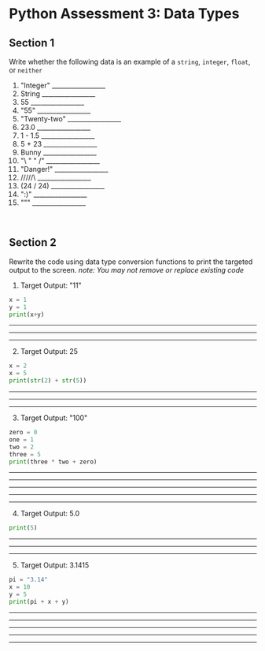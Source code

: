 # Python Assessment 3: Data Types

## Section 1
Write whether the following data is an example of a `string`, `integer`, `float`, or `neither`

1. "Integer"     _________________
3. String        _________________
4. 55            _________________
5. "55"          _________________
6. "Twenty-two"  _________________
7. 23.0          _________________
8. 1 - 1.5       _________________
9. 5 + 23        _________________
10. Bunny        _________________
11. "\\ \" \" /"  _________________
12. "Danger!"    _________________
13. /\/\/\/\/\   _________________
14. (24 / 24)    _________________
15. ":)"         _________________
16. """          _________________


<br/>


## Section 2
Rewrite the code using data type conversion functions to print the targeted output to the screen. *note: You may not remove or replace existing code*

1. Target Output: "11"
~~~python
x = 1
y = 1
print(x+y)
~~~
_________________
_________________
_________________

2. Target Output: 25
~~~python
x = 2
x = 5
print(str(2) + str(5))
~~~
_________________
_________________
_________________

3. Target Output: "100"
~~~python
zero = 0
one = 1
two = 2
three = 5
print(three * two + zero)
~~~
_________________
_________________
_________________
_________________
_________________

4. Target Output: 5.0
~~~python
print(5)
~~~
_________________
_________________
_________________

5. Target Output: 3.1415
~~~python
pi = "3.14"
x = 10
y = 5
print(pi + x + y)
~~~
_________________
_________________
_________________
_________________
_________________



